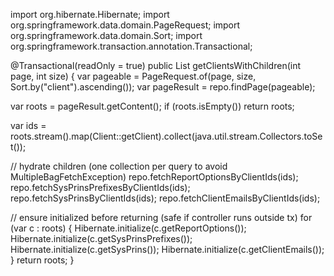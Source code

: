 import org.hibernate.Hibernate;
import org.springframework.data.domain.PageRequest;
import org.springframework.data.domain.Sort;
import org.springframework.transaction.annotation.Transactional;

@Transactional(readOnly = true)
public List<Client> getClientsWithChildren(int page, int size) {
  var pageable = PageRequest.of(page, size, Sort.by("client").ascending());
  var pageResult = repo.findPage(pageable);

  var roots = pageResult.getContent();
  if (roots.isEmpty()) return roots;

  var ids = roots.stream().map(Client::getClient).collect(java.util.stream.Collectors.toSet());

  // hydrate children (one collection per query to avoid MultipleBagFetchException)
  repo.fetchReportOptionsByClientIds(ids);
  repo.fetchSysPrinsPrefixesByClientIds(ids);
  repo.fetchSysPrinsByClientIds(ids);
  repo.fetchClientEmailsByClientIds(ids);

  // ensure initialized before returning (safe if controller runs outside tx)
  for (var c : roots) {
    Hibernate.initialize(c.getReportOptions());
    Hibernate.initialize(c.getSysPrinsPrefixes());
    Hibernate.initialize(c.getSysPrins());
    Hibernate.initialize(c.getClientEmails());
  }
  return roots;
}
